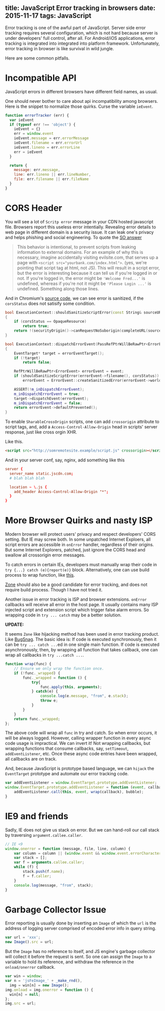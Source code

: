 title: JavaScript Error tracking in browsers
date: 2015-11-17
tags: JavaScript
---

Error tracking is one of the awful part of JavaScript. Server side error tracking requires several configuration, which is not hard because server is under developers' full control, after all. For Android/iOS applications, error tracking is integrated into integrated into platform framework. Unfortunately, error tracking in browser is like survival in wild jungle.

Here are some common pitfalls.

Incompatible API
===

JavaScript errors in different browsers have different field names, as usual.

One should never bother to care about api incompatibility among browsers. Here is the snippet to normalize those quirks.
Curse the variable `ieEvent`.

```javascript
function errorTracker (err) {
  var ieEvent
  if (typeof err !== 'object') {
    ieEvent = {}
    err = window.event
    ieEvent.message = err.errorMessage
    ieEvent.filename = err.errorUrl
    ieEvent.lineno = err.errorLine
    err = ieEvent
  }

  return {
    message: err.message,
    line: err.lineno || err.lineNumber,
    file: err.filename || err.fileName
  }
}
```

CORS Header
====
You will see a lot of `Scritp error` message in your CDN hosted javascript file. Browsers report this useless error intentially. Revealing error details to web page in different domain is a security issue. It can leak one's privacy and helps phishing and social engineering. To quote the [SO answer](http://stackoverflow.com/questions/5913978/cryptic-script-error-reported-in-javascript-in-chrome-and-firefox)

> This behavior is intentional, to prevent scripts from leaking information to external domains. For an example of why this is necessary, imagine accidentally visiting evilsite.com, that serves up a page with `<script src="yourbank.com/index.html">`. (yes, we're pointing that script tag at html, not JS). This will result in a script error, but the error is interesting because it can tell us if you're logged in or not. If you're logged in, the error might be `'Welcome Fred...'` is undefined, whereas if you're not it might be `'Please Login ...'` is undefined. Something along those lines.

And in Chromium's [source code](https://chromium.googlesource.com/chromium/src.git/+/master/third_party/WebKit/Source/core/dom/ExecutionContext.cpp#178]), we can see error is sanitized, if the `corsStatus` does not satisify some condition.

```cpp
bool ExecutionContext::shouldSanitizeScriptError(const String& sourceURL, AccessControlStatus corsStatus)
{
    if (corsStatus == OpaqueResource)
        return true;
    return !(securityOrigin()->canRequestNoSuborigin(completeURL(sourceURL)) || corsStatus == SharableCrossOrigin);
}

bool ExecutionContext::dispatchErrorEvent(PassRefPtrWillBeRawPtr<ErrorEvent> event, AccessControlStatus corsStatus)
{
    EventTarget* target = errorEventTarget();
    if (!target)
        return false;

    RefPtrWillBeRawPtr<ErrorEvent> errorEvent = event;
    if (shouldSanitizeScriptError(errorEvent->filename(), corsStatus))
        errorEvent = ErrorEvent::createSanitizedError(errorEvent->world());

    ASSERT(!m_inDispatchErrorEvent);
    m_inDispatchErrorEvent = true;
    target->dispatchEvent(errorEvent);
    m_inDispatchErrorEvent = false;
    return errorEvent->defaultPrevented();
}
```

To enable `SharableCrossOrigin` scripts, one can add `crossorigin` attribute to script tags, and, add a `Access-Control-Allow-Origin` head in scripts' server response, just like cross orgin XHR.

Like this.
```html
<script src="http://somremotesite.example/script.js" crossorigin></script>
```

And in your server conf, say, nginx, add something like this

```conf
server {
  server_name static.jscdn.com;
  # blah blah blah

  location ~ \.js {
    add_header Access-Control-Allow-Origin "*";
  }
}
```

More Browser Quirks and nasty ISP
====

Modern browser will protect users' privacy and respect developers' CORS setting. But IE may screw both. In some unpatched Internet Exploers, all script errors are accessible in `onError` handler, regardless of their origins. But some Internet Explorers, patched, just ignore the CORS head and swallow all crossorigin error messages.

To catch errors in certain IEs, developers must manually wrap their code in `try {...} catch (e){report(e)}` block. Alternatively, one can use build process to wrap function, like [this](https://github.com/BetterJS/try-wrapper).

[Zone](https://github.com/angular/zone.js) should also be a good candidate for error tracking, and does not require build process. Though I have not tried it.

Another issue in error tracking is ISP and browser extensions. `onError` callbacks will receive all error in the host page. It usually contains many ISP injected script and extension script which trigger false alarm errors. So wrapping code in `try ... catch` may be a better solution.


**UPDATE:**

It seems `Zone` like hijacking method has been used in error tracking product. Like [BugSnag](https://bugsnag.com/blog/js-stacktraces). The basic idea is: If code is executed synchronously, then it can be `try ... catch ...`ed in one single main function. If code is executed asynchronously, then, by wrapping all function that takes callback, one can wrap all callbacks in `try ...catch ...`.

```javascript
function wrap(func) {
    // Ensure we only wrap the function once.
    if (!func._wrapped) {
        func._wrapped = function () {
            try{
                func.apply(this, arguments);
            } catch(e) {
                console.log(e.message, "from", e.stack);
                throw e;
            }
        }
    }
    return func._wrapped;
};
```
The above code will wrap all `func` in try and catch. So when error occurs, it will be always logged. However, calling wrapper function in every async code usage is impractical. We can invert it! Not wrapping callbacks, but wrapping functions that consume callbacks, say, `setTimeout`, `addEventListener`, etc. Once these async code entries have been wrapped, all callbacks are on track.

And, because JavaScript is prototype based language, we can `hijack` the `EventTarget` prototype and automate our error tracking code.

```javascript
var addEventListener = window.EventTarget.prototype.addEventListener;
window.EventTarget.prototype.addEventListener = function (event, callback, bubble) {
    addEventListener.call(this, event, wrap(callback), bubble);
}
```


IE9 and friends
=====

Sadly, IE does not give us stack on error. But we can hand-roll our call stack by traversing `argument.callee.caller`.

```javascript
// IE <9
window.onerror = function (message, file, line, column) {
    var column = column || (window.event && window.event.errorCharacter);
    var stack = [];
    var f = arguments.callee.caller;
    while (f) {
        stack.push(f.name);
        f = f.caller;
    }
    console.log(message, "from", stack);
}
```


Garbage Collector Issue
=====
Error reporting is usually done by inserting an `Image` of which the `url` is the address of logging server comprised of encoded error info in query string.

```javascript
var url = 'xxx';
new Image().src = url;
```

But the `Image` has no reference to itself, and JS engine's garbage collector will collect it before the request is sent. So one can assign the `Image` to a variable to hold its reference, and withdraw the reference in the `onload/onerror` callback.

```javascript
var win = window;
var n = 'jsFeImage_' + _make_rnd(),
  img = win[n] = new Image();
img.onload = img.onerror = function () {
  win[n] = null;
};
img.src = url;
```

